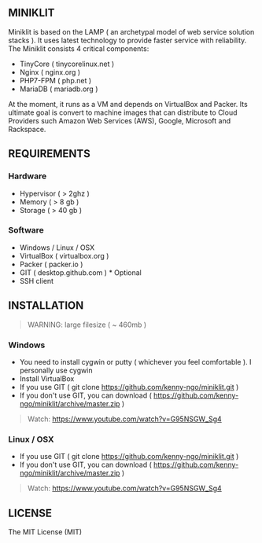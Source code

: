 ## MINIKLIT

Miniklit is based on the LAMP ( an archetypal model of web service solution stacks ). It uses latest technology to provide faster service with reliability. The Miniklit consists 4 critical components:

- TinyCore ( tinycorelinux.net )
- Nginx ( nginx.org )
- PHP7-FPM ( php.net )
- MariaDB ( mariadb.org )

At the moment, it runs as a VM and depends on VirtualBox and Packer. Its ultimate goal is convert to machine images that can distribute to Cloud Providers such Amazon Web Services (AWS), Google, Microsoft and Rackspace.

## REQUIREMENTS

### Hardware

- Hypervisor ( > 2ghz )
- Memory ( > 8 gb )
- Storage ( > 40 gb )

### Software
- Windows / Linux / OSX
- VirtualBox ( virtualbox.org )
- Packer ( packer.io )
- GIT ( desktop.github.com ) * Optional
- SSH client


## INSTALLATION
> WARNING: large filesize  ( ~ 460mb )

### Windows
- You need to install cygwin or putty ( whichever you feel comfortable ). I personally use cygwin
- Install VirtualBox
- If you use GIT ( git clone https://github.com/kenny-ngo/miniklit.git )
- If you don't use GIT, you can download ( https://github.com/kenny-ngo/miniklit/archive/master.zip )

> Watch: https://www.youtube.com/watch?v=G95NSGW_Sg4


### Linux / OSX
- If you use GIT ( git clone https://github.com/kenny-ngo/miniklit.git )
- If you don't use GIT, you can download ( https://github.com/kenny-ngo/miniklit/archive/master.zip )

> Watch: https://www.youtube.com/watch?v=G95NSGW_Sg4

## LICENSE
The MIT License (MIT)
